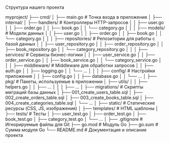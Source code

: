Структура нашего проекта

myproject/
├── cmd/
│   ├── main.go          # Точка входа в приложение
│
├── internal/
│   ├── handlers/        # Контроллеры HTTP-запросов
│   │   ├── user.go
│   │   ├── order.go
│   │   ├── book.go
│   │   └── category.go
│   │
│   ├── models/          # Модели данных
│   │   ├── user.go
│   │   ├── order.go
│   │   ├── book.go
│   │   └── category.go
│   │
│   ├── repositories/    # Репозитории для работы с базой данных
│   │   ├── user_repository.go
│   │   ├── order_repository.go
│   │   ├── book_repository.go
│   │   └── category_repository.go
│   │
│   ├── services/        # Сервисы бизнес-логики
│   │   ├── user_service.go
│   │   ├── order_service.go
│   │   ├── book_service.go
│   │   └── category_service.go
│   │
│   ├── middleware/      # Middleware для обработки запросов
│   │   ├── auth.go
│   │   ├── logging.go
│   │   └── ...
│   │
│   ├── config/          # Настройки приложения
│   │   ├── config.go
│   │   ├── database.go
│   │   └── ...
│
├── pkg/                 # Пакеты, используемые в приложении
│   ├── utils/
│   │   ├── helpers.go
│   │   ├── ...
│   │
│   ├── ...
│
├── migrations/           # Скрипты миграций базы данных
│   ├── 001_create_users_table.sql
│   ├── 002_create_orders_table.sql
│   ├── 003_create_books_table.sql
│   ├── 004_create_categories_table.sql
│   └── ...
│
├── static/               # Статические ресурсы (CSS, JS, изображения)
│
├── templates/            # HTML шаблоны
│
├── tests/                # Тесты
│   ├── user_test.go
│   ├── order_test.go
│   ├── book_test.go
│   ├── category_test.go
│   └── ...
│
├── .gitignore            # Игнорируемые файлы для Git
├── go.mod                # Модуль Go
├── go.sum                # Сумма модуля Go
└── README.md             # Документация и описание проекта